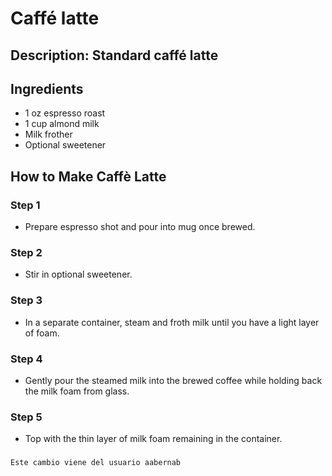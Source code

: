 # Caffé latte

## Description: Standard caffé latte

## Ingredients

- 1 oz espresso roast
- 1 cup almond milk
- Milk frother
- Optional sweetener

## How to Make Caffè Latte

### Step 1

- Prepare espresso shot and pour into mug once brewed.

### Step 2

- Stir in optional sweetener.

### Step 3

- In a separate container, steam and froth milk until you have a light layer of foam.

### Step 4

- Gently pour the steamed milk into the brewed coffee while holding back the milk foam from glass.

### Step 5

- Top with the thin layer of milk foam remaining in the container.

### 

    Este cambio viene del usuario aabernab
